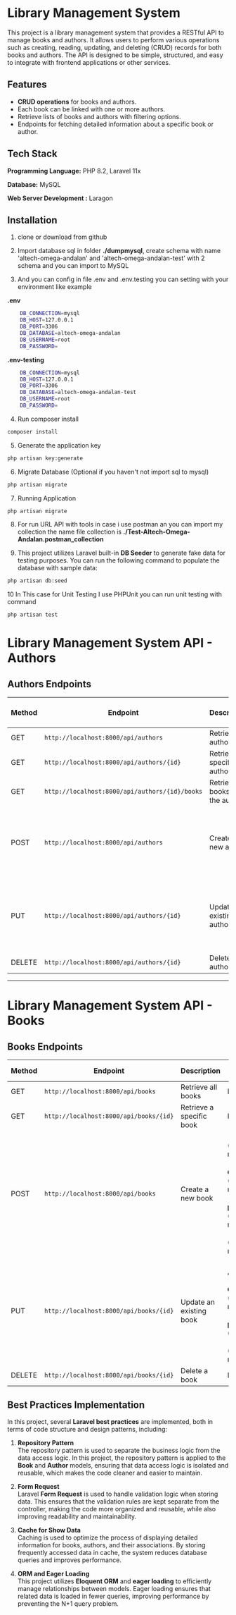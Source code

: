 
# Library Management System

This project is a library management system that provides a RESTful API to manage books and authors. It allows users to perform various operations such as creating, reading, updating, and deleting (CRUD) records for both books and authors. The API is designed to be simple, structured, and easy to integrate with frontend applications or other services.

## Features  
- **CRUD operations** for books and authors.  
- Each book can be linked with one or more authors.  
- Retrieve lists of books and authors with filtering options.  
- Endpoints for fetching detailed information about a specific book or author.  





## Tech Stack

**Programming Language:** PHP 8.2, Laravel 11x

**Database:** MySQL

**Web Server Development :** Laragon


## Installation

1. clone or download from github

2. Import database sql in folder **./dumpmysql**, create schema with name 'altech-omega-andalan' and 'altech-omega-andalan-test' with 2 schema and you can import to MySQL  

3. And you can config in file .env and .env.testing you can setting with your environment like example

**.env**
```bash
    DB_CONNECTION=mysql
    DB_HOST=127.0.0.1
    DB_PORT=3306
    DB_DATABASE=altech-omega-andalan
    DB_USERNAME=root
    DB_PASSWORD=
```

**.env-testing** 
```bash
    DB_CONNECTION=mysql
    DB_HOST=127.0.0.1
    DB_PORT=3306
    DB_DATABASE=altech-omega-andalan-test
    DB_USERNAME=root
    DB_PASSWORD=
```

4. Run composer install
```bash
composer install
```

5. Generate the application key
```bash
php artisan key:generate
```

6. Migrate Database (Optional if you haven't not import sql to mysql)
```bash
php artisan migrate
```

7. Running Application
```bash
php artisan migrate
```

8. For run URL API with tools in case i use postman an you can import my collection the name file collection is **./Test-Altech-Omega-Andalan.postman_collection**

9. This project utilizes Laravel built-in **DB Seeder** to generate fake data for testing purposes. You can run the following command to populate the database with sample data:
```bash
php artisan db:seed
```

10 In This case for Unit Testing I use PHPUnit you can run unit testing with command 
```bash
php artisan test
```

# Library Management System API - Authors

## Authors Endpoints

| **Method** | **Endpoint**                            | **Description**                 | **Request Body Fields**                                                                                      |
|------------|------------------------------------------|---------------------------------|--------------------------------------------------------------------------------------------------------------|
| GET        | `http://localhost:8000/api/authors`      | Retrieve all authors            | Not required                                                                                                 |
| GET        | `http://localhost:8000/api/authors/{id}` | Retrieve a specific author      | Not required                                                                                                 |
| GET        | `http://localhost:8000/api/authors/{id}/books` | Retrieve all books by the author | Not required                                                                                                 |
| POST       | `http://localhost:8000/api/authors`      | Create a new author             | - **name** (required) <br> - **bio** (optional) <br> - **birth_date** (date, required)       |
| PUT        | `http://localhost:8000/api/authors/{id}` | Update an existing author       | - **name** (optional) <br> - **bio** (optional) <br> - **birth_date** (date, optional)       |
| DELETE     | `http://localhost:8000/api/authors/{id}` | Delete an author                | Not required                                                                                                 |

---

# Library Management System API - Books

## Books Endpoints

| **Method** | **Endpoint**                         | **Description**                | **Request Body Fields**                                                                                      |
|------------|--------------------------------------|--------------------------------|--------------------------------------------------------------------------------------------------------------|
| GET        | `http://localhost:8000/api/books`     | Retrieve all books             | Not required                                                                                                 |
| GET        | `http://localhost:8000/api/books/{id}`| Retrieve a specific book       | Not required                                                                                                 |
| POST       | `http://localhost:8000/api/books`     | Create a new book              | - **title** (string, required) <br> - **description** (string, required) <br> - **publish_date** (date, required) <br> - **author_id** (integer, required) |
| PUT        | `http://localhost:8000/api/books/{id}`| Update an existing book        | - **title** (string , required) <br> - **description** (string , required) <br> - **publish_date** (date) <br> - **author_id** (integer, required) |
| DELETE     | `http://localhost:8000/api/books/{id}`| Delete a book                  | Not required                                                                                                 |



## Best Practices Implementation  

In this project, several **Laravel best practices** are implemented, both in terms of code structure and design patterns, including:  

1. **Repository Pattern**  
   The repository pattern is used to separate the business logic from the data access logic. In this project, the repository pattern is applied to the **Book** and **Author** models, ensuring that data access logic is isolated and reusable, which makes the code cleaner and easier to maintain.  

2. **Form Request**  
   Laravel **Form Request** is used to handle validation logic when storing data. This ensures that the validation rules are kept separate from the controller, making the code more organized and reusable, while also improving readability and maintainability.  

3. **Cache for Show Data**  
   Caching is used to optimize the process of displaying detailed information for books, authors, and their associations. By storing frequently accessed data in cache, the system reduces database queries and improves performance.  

4. **ORM and Eager Loading**  
   This project utilizes **Eloquent ORM** and **eager loading** to efficiently manage relationships between models. Eager loading ensures that related data is loaded in fewer queries, improving performance by preventing the N+1 query problem.  

